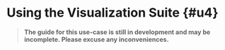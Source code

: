 # Using the Visualization Suite {#u4}
> **The guide for this use-case is still in development and may be incomplete. Please excuse any inconveniences.**
